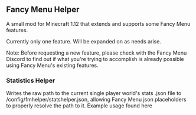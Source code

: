 ## Fancy Menu Helper

A small mod for Minecraft 1.12 that extends and supports some Fancy Menu features.

Currently only one feature. Will be expanded on as needs arise.

Note: Before requesting a new feature, please check with the Fancy Menu Discord to find out if what you're trying to accomplish is already possible using Fancy Menu's existing features.

### Statistics Helper

Writes the raw path to the current single player world's stats .json file to /config/fmhelper/statshelper.json, allowing Fancy Menu json placeholders to properly resolve the path to it. 
Example usage found here
